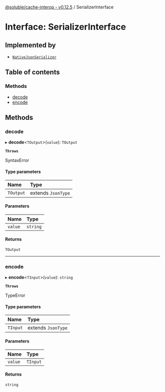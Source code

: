 [@soluble/cache-interop - v0.12.5](../README.md) / SerializerInterface

# Interface: SerializerInterface

## Implemented by

- [`NativeJsonSerializer`](../classes/NativeJsonSerializer.md)

## Table of contents

### Methods

- [decode](SerializerInterface.md#decode)
- [encode](SerializerInterface.md#encode)

## Methods

### decode

▸ **decode**<`TOutput`\>(`value`): `TOutput`

**`Throws`**

SyntaxError

#### Type parameters

| Name      | Type               |
| :-------- | :----------------- |
| `TOutput` | extends `JsonType` |

#### Parameters

| Name    | Type     |
| :------ | :------- |
| `value` | `string` |

#### Returns

`TOutput`

---

### encode

▸ **encode**<`TInput`\>(`value`): `string`

**`Throws`**

TypeError

#### Type parameters

| Name     | Type               |
| :------- | :----------------- |
| `TInput` | extends `JsonType` |

#### Parameters

| Name    | Type     |
| :------ | :------- |
| `value` | `TInput` |

#### Returns

`string`
